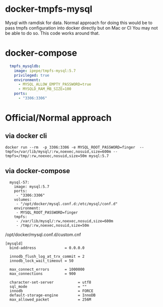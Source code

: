 # docker-tmpfs-mysql
Mysql with ramdisk for data. Normal approach for doing this would be to pass tmpfs configuration into docker directly but on Mac or CI You may not be able to do so. This code works around that.

# docker-compose
```yml
  tmpfs_mysqldb:
    image: ipepe/tmpfs-mysql:5.7
    privileged: true
    environment:
      - MYSQL_ALLOW_EMPTY_PASSWORD=true
      - MYSQLD_RAM_MB_SIZE=100
    ports:
      - "3306:3306"
```

# Official/Normal approach
## via docker cli

```docker run --rm  -p 3306:3306 -e MYSQL_ROOT_PASSWORD=finger  --tmpfs=/var/lib/mysql/:rw,noexec,nosuid,size=600m --tmpfs=/tmp/:rw,noexec,nosuid,size=50m mysql:5.7```
 

## via docker-compose

```
  mysql-57:
    image: mysql:5.7
    ports:
     - "3306:3306"
    volumes:
     - "/opt/docker/mysql.conf.d:/etc/mysql/conf.d"
    environment:
     - MYSQL_ROOT_PASSWORD=finger
    tmpfs:
     - /var/lib/mysql/:rw,noexec,nosuid,size=600m
     - /tmp/:rw,noexec,nosuid,size=50m
```


/opt/docker/mysql.conf.d/custom.cnf
```
[mysqld]
  bind-address             = 0.0.0.0
  
  innodb_flush_log_at_trx_commit = 2
  innodb_lock_wait_timeout = 50

  max_connect_errors       = 1000000
  max_connections          = 900

  character-set-server           = utf8
  sql_mode                       = ""
  innodb                         = FORCE
  default-storage-engine         = InnoDB
  max_allowed_packet             = 256M
```

